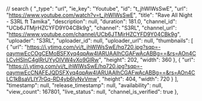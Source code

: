 // search
    {
      "_type": "url",
      "ie_key": "Youtube",
      "id": "t_jhWlWsSwE",
      "url": "https://www.youtube.com/watch?v=t_jhWlWsSwE",
      "title": "Rave All Night - S3RL ft Tamika",
      "description": null,
      "duration": 181.0,
      "channel_id": "UCb6JTMjrHZCYFD9Y04CBk9g",
      "channel": "S3RL",
      "channel_url": "https://www.youtube.com/channel/UCb6JTMjrHZCYFD9Y04CBk9g",
      "uploader": "S3RL",
      "uploader_id": null,
      "uploader_url": null,
      "thumbnails": [
        {
          "url": "https://i.ytimg.com/vi/t_jhWlWsSwE/hq720.jpg?sqp=-oaymwEcCOgCEMoBSFXyq4qpAw4IARUAAIhCGAFwAcABBg==&rs=AOn4CLCvHSlnC4glRrUYyOIVW4vXo9GIRw",
          "height": 202,
          "width": 360
        },
        {
          "url": "https://i.ytimg.com/vi/t_jhWlWsSwE/hq720.jpg?sqp=-oaymwEcCNAFEJQDSFXyq4qpAw4IARUAAIhCGAFwAcABBg==&rs=AOn4CLC1kBsaVLIY7rGq-RD4yb6IyNvVmw",
          "height": 404,
          "width": 720
        }
      ],
      "timestamp": null,
      "release_timestamp": null,
      "availability": null,
      "view_count": 167801,
      "live_status": null,
      "channel_is_verified": true
    },
